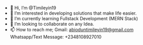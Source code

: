 - 👋 Hi, I’m @Timileyin19
- 👀 I’m interested in developing solutions that make life easier.
- 🌱 I’m currently learning Fullstack Development (MERN Stack)
- 💞️ I’m looking to collaborate on any Idea.
- 📫 How to reach me; Gmail: abioduntimileyin19@gmail.com Whatsapp/Text Message: +2348108927010

<!---
Timileyin19/Timileyin19 is a ✨ special ✨ repository because its `README.md` (this file) appears on your GitHub profile.
You can click the Preview link to take a look at your changes.
--->
